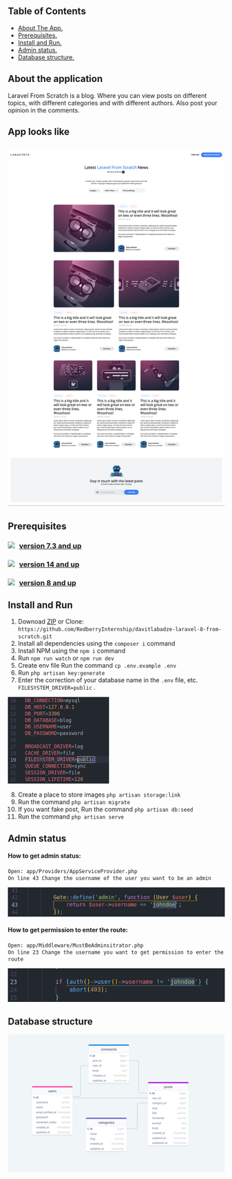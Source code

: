 
## Table of Contents

*  [ About The App.](#about)
*  [ Prerequisites. ](#pre)
*  [ Install and Run.](#iar)
*  [ Admin status. ](#admin)
*  [ Database structure.](#db)

<a name="about"></a>

## About the application

Laravel From Scratch is a blog. Where you can view posts on different topics,
with different categories and with different authors. 
Also post your opinion in the comments.

## App looks like 
!['screenshot'](appScreen/screenshot.png)
---
<a name="iar"></a>

## Prerequisites
### <a  href="https://www.php.net/downloads" target="_blank"><img style="float:left;margin-right:10px"  src="https://img.icons8.com/offices/32/000000/php-logo.png"/>version 7.3 and up </a>  
### <a href="https://nodejs.org/en/" target="_blank"><img style="float:left; margin-right:10px" src="https://img.icons8.com/color/32/000000/nodejs.png"/>  version 14 and up </a> 
### <a href="https://www.mysql.com/downloads/" target="_blank"><img style="float:left; margin-right:10px" src="https://img.icons8.com/fluency/32/000000/mysql-logo.png"/>  version 8 and up </a> 

<a name="iar"></a>

## Install and Run

1. Downoad [ZIP](https://github.com/RedberryInternship/davitlabadze-laravel-8-from-scratch/archive/refs/heads/main.zip) or Clone: ```https://github.com/RedberryInternship/davitlabadze-laravel-8-from-scratch.git```
2. Install all dependencies using the ```composer i``` command
3. Install NPM using the ```npm i``` command
4. Run ```npm run watch``` or ```npm run dev```
5. Create env file Run the command ```cp .env.example .env```
6. Run ```php artisan key:generate```
7. Enter the correction of your database name in the ```.env``` file, etc. ```FILESYSTEM_DRIVER=public``` . 

!['env'](appScreen/env.png)
   
8. Create a place to store images ```php artisan storage:link```
9.  Run the command ```php artisan migrate```
10.  If you want fake post, Run the command ```php artisan db:seed```
11.  Run the command ```php artisan serve```

<a name="admin"></a>

## Admin status
#### How to get admin status:
    Open: app/Providers/AppServiceProvider.php
    On line 43 Change the username of the user you want to be an admin
!['adminstatus'](appScreen/adminstatus.png)
#### How to get permission to enter the route:
    Open: app/Middleware/MustBeAdminsitrator.php
    On line 23 Change the username you want to get permission to enter the route
!['adminstatus'](appScreen/adminroutepermission.png)

<a name="db"></a>

## Database structure
!['db'](appScreen/db.png)
